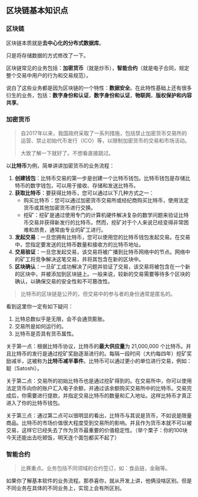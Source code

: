 ## 区块链基本知识点

### 区块链

区块链本质就是**去中心化的分布式数据库**。

只是将存储数据的方式修改了一下。

区块链常见的业务包括：**加密货币**（就是炒币），**智能合约**（就是电子合同，规定整个交易中用户的行为和交易规范）。

说白了这些业务都是因为区块链的一个特性：**数据安全**。在此特性基础上还有很多衍生的业务，包括：**数字身份和认证**，**数字身份和认证**，**物联网**，**版权保护和内容共享**。



### 加密货币

> 自2017年以来，我国政府采取了一系列措施，包括禁止加密货币交易所的运营、禁止初始代币发行（ICO）等，以限制加密货币的交易和市场活动。
>
> 大致了解一下就好了。不想看直接跳过。

以**比特币**为例，简单讲讲加密货币的业务流程：

1. **创建钱包**：比特币交易的第一步是创建一个比特币钱包。比特币钱包是存储比特币的数字钱包，可以用于接收、存储和发送比特币。
2. **获取比特币**：要获得比特币，您可以通过以下几种方式之一：
   - 购买比特币：您可以通过加密货币交易所或经纪商购买比特币，使用法定货币或其他加密货币进行交换。
   - 挖矿：挖矿是通过使用专门的计算机硬件解决复杂的数学问题来验证比特币交易并获得新发行的比特币。然而，挖矿对于个人来说已经变得非常困难和昂贵，通常由专业的矿工进行。
3. **发起交易**：一旦您拥有比特币，您可以使用您的比特币钱包发起交易。在交易中，您指定要发送的比特币数量和接收方的比特币地址。
4. **交易验证**：一旦您发起交易，该交易将被广播到比特币网络中的节点。网络中的矿工将竞争解决这笔交易，并将其包含在新的区块中。
5. **区块确认**：一旦矿工成功解决了问题并验证了交易，该交易将被包含在一个新的区块中，并被添加到区块链上。一般来说，较新的交易需要等待多个区块的确认，以确保交易的安全性和不可篡改性。

> 比特币的区块链是公开的，但交易中的参与者的身份通常是匿名的。



看到这里你一定有如下疑问：

1. 比特总数似乎是无限，会不会通货膨胀。
2. 交易所是如何运行的。
3. 比特币是否具有货币属性。

关于第一点：根据比特币协议，比特币的**最大供应量**为 21,000,000 个比特币。并且比特币的发行是通过挖矿奖励逐渐进行的。每隔一段时间（大约每四年）挖矿奖励减半，这被称为**比特币减半事件**。比特币可以通过更小的单位进行交易，例如：聪（Satoshi）。

关于第二点：交易所的初始比特币也是通过挖矿得到的。在交易所中，你可以使用法定货币向你的账户汇入电子余额，并通过该余额购买交易所中的比特币。交易完成后，你需要进行提款，并指定交易比特币的数量和汇入地址。这样比特币才真正进入了你的比特币钱包。

关于第三点：通过第二点可以很明显的看出，比特币与其说是货币，不如说是限量商品。比特币的市场价值很大程度受到交易所的影响。并且作为货币本就不可以被交易，这样它已经失去了作为货币最重要的价值稳定性。（举个栗子：你的100块今天还能出去吃顿饭，明天连个面包都买不起了）



### 智能合约

> 比赛重点。业务包括不同领域的合约签订，如：食品链，金融等。

如果你了解基本软件的业务流程。那恭喜你，就从开发上讲，他俩没啥区别。但是不同业务在具体的不同业务上，实现上会有所区别。